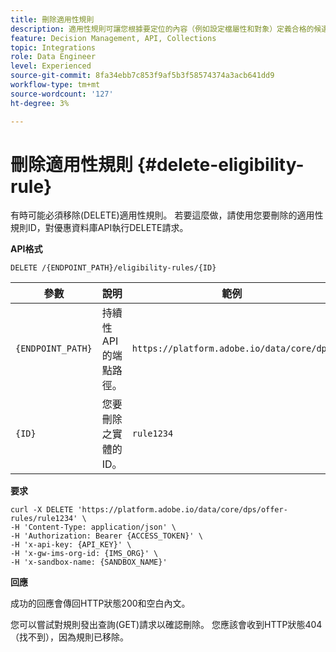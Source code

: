 ```yaml
---
title: 刪除適用性規則
description: 適用性規則可讓您根據要定位的內容（例如設定檔屬性和對象）定義合格的候選人。
feature: Decision Management, API, Collections
topic: Integrations
role: Data Engineer
level: Experienced
source-git-commit: 8fa34ebb7c853f9af5b3f58574374a3acb641dd9
workflow-type: tm+mt
source-wordcount: '127'
ht-degree: 3%

---
```


# 刪除適用性規則 {#delete-eligibility-rule}

有時可能必須移除(DELETE)適用性規則。 若要這麼做，請使用您要刪除的適用性規則ID，對優惠資料庫API執行DELETE請求。

**API格式**

```http
DELETE /{ENDPOINT_PATH}/eligibility-rules/{ID}
```

| 參數 | 說明 | 範例 |
| --------- | ----------- | ------- |
| `{ENDPOINT_PATH}` | 持續性API的端點路徑。 | `https://platform.adobe.io/data/core/dps` |
| `{ID}` | 您要刪除之實體的ID。 | `rule1234` |

**要求**

```shell
curl -X DELETE 'https://platform.adobe.io/data/core/dps/offer-rules/rule1234' \
-H 'Content-Type: application/json' \
-H 'Authorization: Bearer {ACCESS_TOKEN}' \
-H 'x-api-key: {API_KEY}' \
-H 'x-gw-ims-org-id: {IMS_ORG}' \
-H 'x-sandbox-name: {SANDBOX_NAME}'
```

**回應**

成功的回應會傳回HTTP狀態200和空白內文。

您可以嘗試對規則發出查詢(GET)請求以確認刪除。 您應該會收到HTTP狀態404 （找不到），因為規則已移除。

